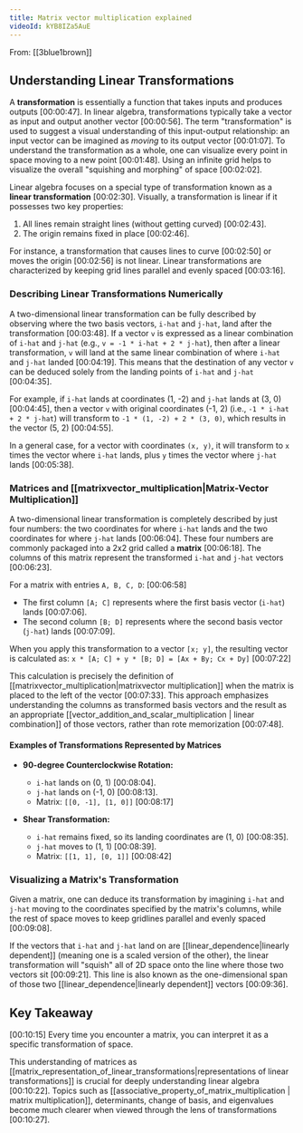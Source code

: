 ```yaml
---
title: Matrix vector multiplication explained
videoId: kYB8IZa5AuE
---
```


From: [[3blue1brown]] <br/> 

## Understanding Linear Transformations

A **transformation** is essentially a function that takes inputs and produces outputs [00:00:47]. In linear algebra, transformations typically take a vector as input and output another vector [00:00:56]. The term "transformation" is used to suggest a visual understanding of this input-output relationship: an input vector can be imagined as *moving* to its output vector [00:01:07]. To understand the transformation as a whole, one can visualize every point in space moving to a new point [00:01:48]. Using an infinite grid helps to visualize the overall "squishing and morphing" of space [00:02:02].

Linear algebra focuses on a special type of transformation known as a **linear transformation** [00:02:30]. Visually, a transformation is linear if it possesses two key properties:
1.  All lines remain straight lines (without getting curved) [00:02:43].
2.  The origin remains fixed in place [00:02:46].

For instance, a transformation that causes lines to curve [00:02:50] or moves the origin [00:02:56] is not linear. Linear transformations are characterized by keeping grid lines parallel and evenly spaced [00:03:16].

### Describing Linear Transformations Numerically

A two-dimensional linear transformation can be fully described by observing where the two basis vectors, `i-hat` and `j-hat`, land after the transformation [00:03:48]. If a vector `v` is expressed as a linear combination of `i-hat` and `j-hat` (e.g., `v = -1 * i-hat + 2 * j-hat`), then after a linear transformation, `v` will land at the same linear combination of where `i-hat` and `j-hat` landed [00:04:19]. This means that the destination of any vector `v` can be deduced solely from the landing points of `i-hat` and `j-hat` [00:04:35].

For example, if `i-hat` lands at coordinates (1, -2) and `j-hat` lands at (3, 0) [00:04:45], then a vector `v` with original coordinates (-1, 2) (i.e., `-1 * i-hat + 2 * j-hat`) will transform to `-1 * (1, -2) + 2 * (3, 0)`, which results in the vector (5, 2) [00:04:55].

In a general case, for a vector with coordinates `(x, y)`, it will transform to `x` times the vector where `i-hat` lands, plus `y` times the vector where `j-hat` lands [00:05:38].

### Matrices and [[matrixvector_multiplication|Matrix-Vector Multiplication]]

A two-dimensional linear transformation is completely described by just four numbers: the two coordinates for where `i-hat` lands and the two coordinates for where `j-hat` lands [00:06:04]. These four numbers are commonly packaged into a 2x2 grid called a **matrix** [00:06:18]. The columns of this matrix represent the transformed `i-hat` and `j-hat` vectors [00:06:23].

For a matrix with entries `A, B, C, D`:
<a class="yt-timestamp" data-t="00:06:58">[00:06:58]</a>
*   The first column `[A; C]` represents where the first basis vector (`i-hat`) lands [00:07:06].
*   The second column `[B; D]` represents where the second basis vector (`j-hat`) lands [00:07:09].

When you apply this transformation to a vector `[x; y]`, the resulting vector is calculated as:
`x * [A; C] + y * [B; D] = [Ax + By; Cx + Dy]` <a class="yt-timestamp" data-t="00:07:22">[00:07:22]</a>

This calculation is precisely the definition of [[matrixvector_multiplication|matrixvector multiplication]] when the matrix is placed to the left of the vector [00:07:33]. This approach emphasizes understanding the columns as transformed basis vectors and the result as an appropriate [[vector_addition_and_scalar_multiplication | linear combination]] of those vectors, rather than rote memorization [00:07:48].

#### Examples of Transformations Represented by Matrices

*   **90-degree Counterclockwise Rotation:**
    *   `i-hat` lands on (0, 1) [00:08:04].
    *   `j-hat` lands on (-1, 0) [00:08:13].
    *   Matrix: `[[0, -1], [1, 0]]` <a class="yt-timestamp" data-t="00:08:17">[00:08:17]</a>

*   **Shear Transformation:**
    *   `i-hat` remains fixed, so its landing coordinates are (1, 0) [00:08:35].
    *   `j-hat` moves to (1, 1) [00:08:39].
    *   Matrix: `[[1, 1], [0, 1]]` <a class="yt-timestamp" data-t="00:08:42">[00:08:42]</a>

### Visualizing a Matrix's Transformation

Given a matrix, one can deduce its transformation by imagining `i-hat` and `j-hat` moving to the coordinates specified by the matrix's columns, while the rest of space moves to keep gridlines parallel and evenly spaced [00:09:08].

If the vectors that `i-hat` and `j-hat` land on are [[linear_dependence|linearly dependent]] (meaning one is a scaled version of the other), the linear transformation will "squish" all of 2D space onto the line where those two vectors sit [00:09:21]. This line is also known as the one-dimensional span of those two [[linear_dependence|linearly dependent]] vectors [00:09:36].

## Key Takeaway

<div class="callout">
    <a class="yt-timestamp" data-t="00:10:15">[00:10:15]</a> Every time you encounter a matrix, you can interpret it as a specific transformation of space.
</div>

This understanding of matrices as [[matrix_representation_of_linear_transformations|representations of linear transformations]] is crucial for deeply understanding linear algebra [00:10:22]. Topics such as [[associative_property_of_matrix_multiplication | matrix multiplication]], determinants, change of basis, and eigenvalues become much clearer when viewed through the lens of transformations [00:10:27].